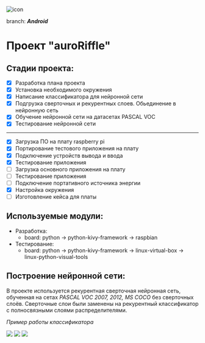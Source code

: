 ![icon](https://img.icons8.com/material-sharp/24/000000/android-os.png)

branch: ***Android***

# Проект "auroRiffle"

## Стадии проекта:
- [x] Разработка плана проекта
- [x] Установка необходимого окружения
- [x] Написание классификатора для нейронной сети
- [x] Подгрузка сверточных и рекурентных слоев. Обьединение в нейронную сеть
- [x] Обучение нейронной сети на датасетах PASCAL VOC
- [x] Тестирование нейронной сети
---
- [x] Загрузка ПО на плату raspberry pi
- [x] Портирование тестового приложения на плату
- [x] Подключение устройств вывода и ввода
- [x] Тестирование приложения
- [ ] Загрузка основного приложения на плату
- [ ] Тестирование приложения
- [ ] Подключение портативного источника энергии
- [x] Настройка окружения
- [ ] Изготовление кейса для платы

## Используемые модули:

* Разработка:
	* board: python -> python-kivy-framework -> raspbian
* Тестирование:
	* board: python -> python-kivy-framework -> linux-virtual-box -> linux-python-visual-tools

## Построение нейронной сети:

В проекте используется рекурентная сверточная нейронная сеть, обученная на сетах  *PASCAL VOC 2007, 2012, MS COCO* без сверточных слоёв. Сверточные слои были заменены на рекурентный классификатор с полносвязными слоями распределителями.

*Пример работы классификатора*

<img src="https://i.ibb.co/8YxSqd0/1.png">
<img src="https://i.ibb.co/VMD48gZ/2.png">
<img src="https://i.ibb.co/hYGCZ6s/3.png">
